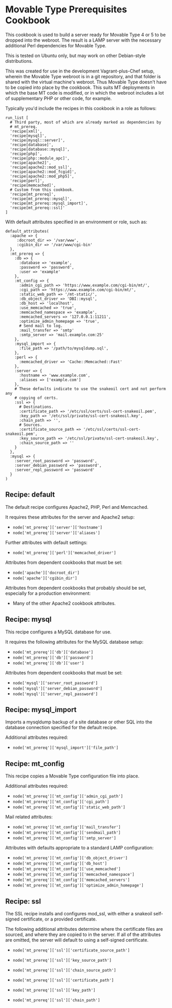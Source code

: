 Movable Type Prerequisites Cookbook
===================================

This cookbook is used to build a server ready for Movable Type 4 or 5 to be
dropped into the webroot. The result is a LAMP server with the necessary
additional Perl dependencies for Movable Type.

This is tested on Ubuntu only, but may work on other Debian-style distributions.

This was created for use in the development Vagrant-plus-Chef setup, wherein the
Movable Type webroot is in a git repository, and that folder is shared with the
virtual machine's webroot. Thus Movable Type doesn't have to be copied into
place by the cookbook. This suits MT deployments in which the base MT code is
modified, or in which the webroot includes a lot of supplementary PHP or other
code, for example.

Typically you'd include the recipes in this cookbook in a role as follows:

    run_list [
      # Third party, most of which are already marked as dependencies by
      # mt_prereq.
      'recipe[xml]',
      'recipe[mysql]',
      'recipe[mysql::server]',
      'recipe[database]',
      'recipe[database::mysql]',
      'recipe[php]',
      'recipe[php::module_apc]',
      'recipe[apache2]',
      'recipe[apache2::mod_ssl]',
      'recipe[apache2::mod_fcgid]',
      'recipe[apache2::mod_php5]',
      'recipe[perl]',
      'recipe[memcached]',
      # Custom from this cookbook.
      'recipe[mt_prereq]',
      'recipe[mt_prereq::mysql]',
      'recipe[mt_prereq::mysql_import]',
      'recipe[mt_prereq::ssl]'
    ]

With default attributes specified in an environment or role, such as:

    default_attributes(
      :apache => {
         :docroot_dir => '/var/www',
         :cgibin_dir => '/var/www/cgi-bin'
      },
      :mt_prereq => {
        :db => {
          :database => 'example',
          :password => 'password',
          :user => 'example'
        },
        :mt_config => {
          :admin_cgi_path => 'https://www.example.com/cgi-bin/mt/',
          :cgi_path => 'https://www.example.com/cgi-bin/mt/',
          :static_web_path => '/mt-static/',
          :db_object_driver => 'DBI::mysql',
          :db_host => 'localhost',
          :use_memcached => 'true',
          :memcached_namespace => 'example',
          :memcached_servers => '127.0.0.1:11211',
          :optimize_admin_homepage => 'true',
          # Send mail to log.
          :mail_transfer => 'smtp'
          :smtp_server => 'mail.example.com:25'
        },
        :mysql_import => {
          :file_path => '/path/to/mysqldump.sql',
        },
        :perl => {
          :memcached_driver => 'Cache::Memcached::Fast'
        },
        :server => {
          :hostname => 'www.example.com',
          :aliases => ['example.com']
        },
        # These defaults indicate to use the snakeoil cert and not perform any
        # copying of certs.
        :ssl => {
          # Destinations.
          :certificate_path => '/etc/ssl/certs/ssl-cert-snakeoil.pem',
          :key_path => '/etc/ssl/private/ssl-cert-snakeoil.key',
          :chain_path => '',
          # Sources.
          :certificate_source_path => '/etc/ssl/certs/ssl-cert-snakeoil.pem',
          :key_source_path => '/etc/ssl/private/ssl-cert-snakeoil.key',
          :chain_source_path => ''
        }
      },
      :mysql => {
        :server_root_password => 'password',
        :server_debian_password => 'password',
        :server_repl_password => 'password'
      }
    )

Recipe: default
---------------

The default recipe configures Apache2, PHP, Perl and Memcached.

It requires these attributes for the server and Apache2 setup:

  * `node['mt_prereq']['server']['hostname']`
  * `node['mt_prereq']['server']['aliases']`

Further attributes with default settings:

  * `node['mt_prereq']['perl']['memcached_driver']`

Attributes from dependent cookbooks that must be set:

  * `node['apache']['docroot_dir']`
  * `node['apache']['cgibin_dir']`

Attributes from dependent cookbooks that probably should be set, especially for
a production environment:

  * Many of the other Apache2 cookbook attributes.

Recipe: mysql
-------------

This recipe configures a MySQL database for use.

It requires the following attributes for the MySQL database setup:

  * `node['mt_prereq']['db']['database']`
  * `node['mt_prereq']['db']['password']`
  * `node['mt_prereq']['db']['user']`

Attributes from dependent cookbooks that must be set:

  * `node['mysql']['server_root_password']`
  * `node['mysql']['server_debian_password']`
  * `node['mysql']['server_repl_password']`

Recipe: mysql_import
--------------------

Imports a mysqldump backup of a site database or other SQL into the database
connection specified for the default recipe.

Additional attributes required:

  * `node['mt_prereq']['mysql_import']['file_path']`

Recipe: mt_config
-----------------

This recipe copies a Movable Type configuration file into place.

Additional attributes required:

  * `node['mt_prereq']['mt_config']['admin_cgi_path']`
  * `node['mt_prereq']['mt_config']['cgi_path']`
  * `node['mt_prereq']['mt_config']['static_web_path']`

Mail related attributes:

  * `node['mt_prereq']['mt_config']['mail_transfer']`
  * `node['mt_prereq']['mt_config']['sendmail_path']`
  * `node['mt_prereq']['mt_config']['smtp_server']`

Attributes with defaults appropriate to a standard LAMP configuration:

  * `node['mt_prereq']['mt_config']['db_object_driver']`
  * `node['mt_prereq']['mt_config']['db_host']`
  * `node['mt_prereq']['mt_config']['use_memcached']`
  * `node['mt_prereq']['mt_config']['memcached_namespace']`
  * `node['mt_prereq']['mt_config']['memcached_servers']`
  * `node['mt_prereq']['mt_config']['optimize_admin_homepage']`

Recipe: ssl
-----------

The SSL recipe installs and configures mod_ssl, with either a snakeoil
self-signed certificate, or a provided certificate.

The following additional attributes determine where the certificate files are
sourced, and where they are copied to in the server. If all of the attributes
are omitted, the server will default to using a self-signed certificate.

  * `node['mt_prereq']['ssl']['certificate_source_path']`
  * `node['mt_prereq']['ssl']['key_source_path']`
  * `node['mt_prereq']['ssl']['chain_source_path']`

  * `node['mt_prereq']['ssl']['certificate_path']`
  * `node['mt_prereq']['ssl']['key_path']`
  * `node['mt_prereq']['ssl']['chain_path']`
